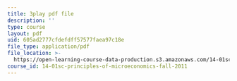 ```yaml
---
title: 3play pdf file
description: ''
type: course
layout: pdf
uid: 605ad2777cfdefdff57577faea97c18e
file_type: application/pdf
file_location: >-
  https://open-learning-course-data-production.s3.amazonaws.com/14-01sc-principles-of-microeconomics-fall-2011/605ad2777cfdefdff57577faea97c18e_1jLfD9ulntU.pdf
course_id: 14-01sc-principles-of-microeconomics-fall-2011
---
```

